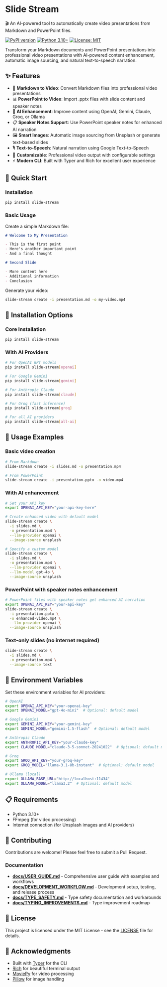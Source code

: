 # Slide Stream

🎬 An AI-powered tool to automatically create video presentations from Markdown and PowerPoint files.

[![PyPI version](https://badge.fury.io/py/slide-stream.svg)](https://badge.fury.io/py/slide-stream)
[![Python 3.10+](https://img.shields.io/badge/python-3.10+-blue.svg)](https://www.python.org/downloads/)
[![License: MIT](https://img.shields.io/badge/License-MIT-yellow.svg)](https://opensource.org/licenses/MIT)

Transform your Markdown documents and PowerPoint presentations into professional video presentations with AI-powered content enhancement, automatic image sourcing, and natural text-to-speech narration.

## ✨ Features

- 📝 **Markdown to Video**: Convert Markdown files into professional video presentations
- 📊 **PowerPoint to Video**: Import .pptx files with slide content and speaker notes
- 🤖 **AI Enhancement**: Improve content using OpenAI, Gemini, Claude, Groq, or Ollama
- 📋 **Speaker Notes Support**: Use PowerPoint speaker notes for enhanced AI narration
- 🖼️ **Smart Images**: Automatic image sourcing from Unsplash or generate text-based slides
- 🎙️ **Text-to-Speech**: Natural narration using Google Text-to-Speech
- 🎨 **Customizable**: Professional video output with configurable settings
- ⚡ **Modern CLI**: Built with Typer and Rich for excellent user experience

## 🚀 Quick Start

### Installation

```bash
pip install slide-stream
```

### Basic Usage

Create a simple Markdown file:

```markdown
# Welcome to My Presentation

- This is the first point
- Here's another important point
- And a final thought

# Second Slide

- More content here
- Additional information
- Conclusion
```

Generate your video:

```bash
slide-stream create -i presentation.md -o my-video.mp4
```

## 🔧 Installation Options

### Core Installation
```bash
pip install slide-stream
```

### With AI Providers
```bash
# For OpenAI GPT models
pip install slide-stream[openai]

# For Google Gemini
pip install slide-stream[gemini]

# For Anthropic Claude
pip install slide-stream[claude]

# For Groq (fast inference)
pip install slide-stream[groq]

# For all AI providers
pip install slide-stream[all-ai]
```

## 🎯 Usage Examples

### Basic video creation
```bash
# From Markdown
slide-stream create -i slides.md -o presentation.mp4

# From PowerPoint
slide-stream create -i presentation.pptx -o video.mp4
```

### With AI enhancement
```bash
# Set your API key
export OPENAI_API_KEY="your-api-key-here"

# Create enhanced video with default model
slide-stream create \
  -i slides.md \
  -o presentation.mp4 \
  --llm-provider openai \
  --image-source unsplash

# Specify a custom model
slide-stream create \
  -i slides.md \
  -o presentation.mp4 \
  --llm-provider openai \
  --llm-model gpt-4o \
  --image-source unsplash
```

### PowerPoint with speaker notes enhancement
```bash
# PowerPoint files with speaker notes get enhanced AI narration
export OPENAI_API_KEY="your-api-key"
slide-stream create \
  -i presentation.pptx \
  -o enhanced-video.mp4 \
  --llm-provider openai \
  --image-source unsplash
```

### Text-only slides (no internet required)
```bash
slide-stream create \
  -i slides.md \
  -o presentation.mp4 \
  --image-source text
```

## 🔑 Environment Variables

Set these environment variables for AI providers:

```bash
# OpenAI
export OPENAI_API_KEY="your-openai-key"
export OPENAI_MODEL="gpt-4o-mini"  # Optional: default model

# Google Gemini
export GEMINI_API_KEY="your-gemini-key"
export GEMINI_MODEL="gemini-1.5-flash"  # Optional: default model

# Anthropic Claude
export ANTHROPIC_API_KEY="your-claude-key"
export CLAUDE_MODEL="claude-3-5-sonnet-20241022"  # Optional: default model

# Groq
export GROQ_API_KEY="your-groq-key"
export GROQ_MODEL="llama-3.1-8b-instant"  # Optional: default model

# Ollama (local)
export OLLAMA_BASE_URL="http://localhost:11434"
export OLLAMA_MODEL="llama3.2"  # Optional: default model
```

## 📋 Requirements

- Python 3.10+
- FFmpeg (for video processing)
- Internet connection (for Unsplash images and AI providers)

## 🤝 Contributing

Contributions are welcome! Please feel free to submit a Pull Request.

### Documentation

- **[docs/USER_GUIDE.md](docs/USER_GUIDE.md)** - Comprehensive user guide with examples and workflows
- **[docs/DEVELOPMENT_WORKFLOW.md](docs/DEVELOPMENT_WORKFLOW.md)** - Development setup, testing, and release process
- **[docs/TYPE_SAFETY.md](docs/TYPE_SAFETY.md)** - Type safety documentation and workarounds
- **[docs/TYPING_IMPROVEMENTS.md](docs/TYPING_IMPROVEMENTS.md)** - Type improvement roadmap

## 📄 License

This project is licensed under the MIT License - see the [LICENSE](LICENSE) file for details.

## 🙏 Acknowledgments

- Built with [Typer](https://typer.tiangolo.com/) for the CLI
- [Rich](https://rich.readthedocs.io/) for beautiful terminal output
- [MoviePy](https://moviepy.readthedocs.io/) for video processing
- [Pillow](https://pillow.readthedocs.io/) for image handling